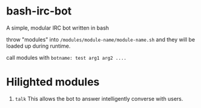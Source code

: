 bash-irc-bot
============

A simple, modular IRC bot written in bash

throw "modules" into `/modules/module-name/module-name.sh`
and they will be loaded up during runtime.

call modules with `botname: test arg1 arg2 ....`


Hilighted modules
==========

1) `talk`
This allows the bot to answer intelligently converse with users.



